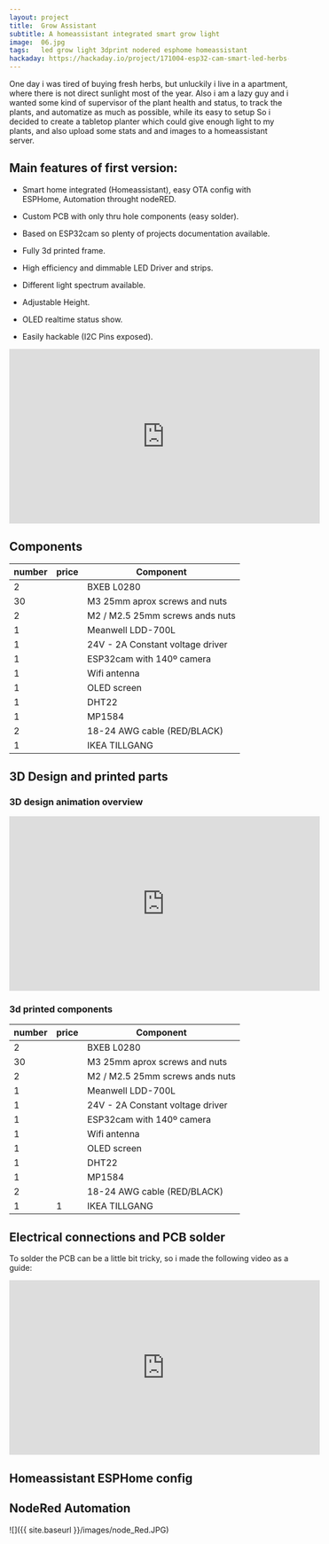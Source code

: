 ```yaml
---
layout: project
title:  Grow Assistant
subtitle: A homeassistant integrated smart grow light
image:  06.jpg
tags:   led grow light 3dprint nodered esphome homeassistant
hackaday: https://hackaday.io/project/171004-esp32-cam-smart-led-herbs-planter
---
```

One day i was tired of buying fresh herbs, but unluckily i live in a apartment, where there is not direct sunlight most of the year.
Also i am a lazy guy and i wanted some kind of supervisor of the plant health and status, to track the plants, and automatize as much as possible, while its easy to setup
So i decided to create a tabletop planter which could give enough light to my plants, and also upload some stats and and images to a homeassistant server.

## Main features of first version:



- Smart home integrated (Homeassistant), easy OTA config with ESPHome, Automation throught nodeRED.

- Custom PCB with only thru hole components (easy solder).

- Based on ESP32cam so plenty of projects documentation available.

- Fully 3d printed frame.

- High efficiency and dimmable LED Driver and strips.

- Different light spectrum available.

- Adjustable Height.

- OLED realtime status show.

- Easily hackable (I2C Pins exposed).

  

<iframe width="560" height="315" src="https://www.youtube.com/embed/djoQBKrrGDU" frameborder="0" allow="accelerometer; autoplay; encrypted-media; gyroscope; picture-in-picture" allowfullscreen></iframe>


## Components

| number | price | Component                        |
| ------ | ----- | -------------------------------- |
| 2      |       | BXEB L0280                       |
| 30     |       | M3 25mm aprox screws and nuts    |
| 2      |       | M2 / M2.5 25mm screws ands nuts  |
| 1      |       | Meanwell LDD-700L                |
| 1      |       | 24V - 2A Constant voltage driver |
| 1      |       | ESP32cam with 140º camera        |
| 1      |       | Wifi antenna                     |
| 1      |       | OLED screen                      |
| 1      |       | DHT22                            |
| 1      |       | MP1584                           |
| 2      |       | 18-24 AWG cable (RED/BLACK)      |
| 1      |       | IKEA TILLGANG                    |


## 3D Design and printed parts

### 3D design animation overview

<iframe width="560" height="315" src="https://www.youtube.com/embed/3oLMcAhXuZg" frameborder="0" allow="accelerometer; autoplay; encrypted-media; gyroscope; picture-in-picture" allowfullscreen></iframe>

### 3d printed components

| number | price | Component                        |
| ------ | ----- | -------------------------------- |
| 2      |       | BXEB L0280                       |
| 30     |       | M3 25mm aprox screws and nuts    |
| 2      |       | M2 / M2.5 25mm screws ands nuts  |
| 1      |       | Meanwell LDD-700L                |
| 1      |       | 24V - 2A Constant voltage driver |
| 1      |       | ESP32cam with 140º camera        |
| 1      |       | Wifi antenna                     |
| 1      |       | OLED screen                      |
| 1      |       | DHT22                            |
| 1      |       | MP1584                           |
| 2      |       | 18-24 AWG cable (RED/BLACK)      |
| 1      | 1     | IKEA TILLGANG                    |



## Electrical connections and PCB solder

To solder the PCB can be a little bit tricky, so i made the following video as a guide:

<iframe width="560" height="315" src="https://www.youtube.com/embed/TXhWJUsacrM" frameborder="0" allow="accelerometer; autoplay; encrypted-media; gyroscope; picture-in-picture" allowfullscreen></iframe>



## Homeassistant ESPHome config



<script src="https://gist.github.com/nkmakes/5cbb01c7a6e85998619a468e60582e12.js"></script>



## NodeRed Automation



![]({{ site.baseurl }}/images/node_Red.JPG)